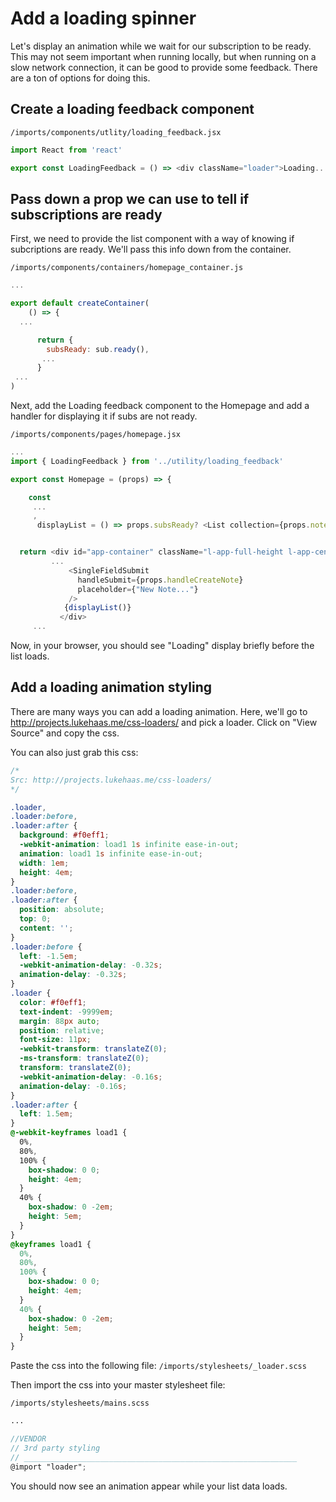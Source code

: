 # Add a loading spinner

Let's display an animation while we wait for our subscription to be ready. This may not seem important when running locally, but when running on a slow network connection, it can be good to provide some feedback.
There are a ton of options for doing this.  

## Create a loading feedback component

``` /imports/components/utlity/loading_feedback.jsx ```

```js
import React from 'react'

export const LoadingFeedback = () => <div className="loader">Loading...</div>
```

## Pass down a prop we can use to tell if subscriptions are ready

First, we need to provide the list component with a way of knowing if subcriptions are ready.  We'll pass this info down from the container.

``` /imports/components/containers/homepage_container.js ```

```js
...

export default createContainer(
	() => {
  ...

	  return {
	  	subsReady: sub.ready(),
	   ...
	  }
 ...
)
```

Next, add the Loading feedback component to the Homepage and add a handler for displaying it if subs are not ready.


``` /imports/components/pages/homepage.jsx ```

```js
...
import { LoadingFeedback } from '../utility/loading_feedback'

export const Homepage = (props) => {

	const
     ...
     ,
	  displayList = () => props.subsReady? <List collection={props.notes} /> : <LoadingFeedback />


  return <div id="app-container" className="l-app-full-height l-app-centered">
         ...
             <SingleFieldSubmit
               handleSubmit={props.handleCreateNote}
               placeholder={"New Note..."}
             />
            {displayList()}
           </div>
     ...
```

Now, in your browser, you should see "Loading" display briefly before the list loads.


## Add a loading animation styling

There are many ways you can add a loading animation.  Here, we'll go to   http://projects.lukehaas.me/css-loaders/ and pick a loader.  Click on "View Source" and copy the css.

You can also just grab this css:

```css
/*
Src: http://projects.lukehaas.me/css-loaders/
*/

.loader,
.loader:before,
.loader:after {
  background: #f0eff1;
  -webkit-animation: load1 1s infinite ease-in-out;
  animation: load1 1s infinite ease-in-out;
  width: 1em;
  height: 4em;
}
.loader:before,
.loader:after {
  position: absolute;
  top: 0;
  content: '';
}
.loader:before {
  left: -1.5em;
  -webkit-animation-delay: -0.32s;
  animation-delay: -0.32s;
}
.loader {
  color: #f0eff1;
  text-indent: -9999em;
  margin: 88px auto;
  position: relative;
  font-size: 11px;
  -webkit-transform: translateZ(0);
  -ms-transform: translateZ(0);
  transform: translateZ(0);
  -webkit-animation-delay: -0.16s;
  animation-delay: -0.16s;
}
.loader:after {
  left: 1.5em;
}
@-webkit-keyframes load1 {
  0%,
  80%,
  100% {
    box-shadow: 0 0;
    height: 4em;
  }
  40% {
    box-shadow: 0 -2em;
    height: 5em;
  }
}
@keyframes load1 {
  0%,
  80%,
  100% {
    box-shadow: 0 0;
    height: 4em;
  }
  40% {
    box-shadow: 0 -2em;
    height: 5em;
  }
}
```

Paste the css into the following file:
``` /imports/stylesheets/_loader.scss ```

Then import the css into your master stylesheet file:

``` /imports/stylesheets/mains.scss ```

```scss
...

//VENDOR 
// 3rd party styling 
// _____________________________________________________________
@import "loader";

```

You should now see an animation appear while your list data loads.


